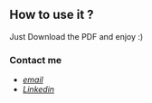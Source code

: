 ## How to use it ?
Just Download the PDF and enjoy :)



### Contact me

 * *[email](mailto:mrsoheibkiani@gmail.com)*
 * *[Linkedin](https://www.linkedin.com/in/soheibkiani/)*
